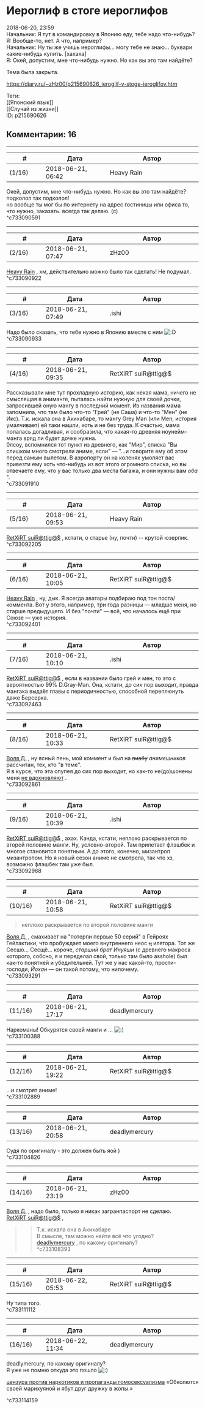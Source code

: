 Иероглиф в стоге иероглифов
===========================

  
2018-06-20, 23:59  
 Начальник: Я тут в командировку в Японию еду, тебе надо что-нибудь?   
 Я: Вообще-то, нет. А что, например?   
 Начальник: Ну ты же учишь иероглифы... могу тебе не знаю... буквари какие-нибудь купить. [хахаха]   
 Я: Окей, допустим, мне что-нибудь нужно. Но как вы это там найдёте?   
   
 Тема была закрыта.   
  
<https://diary.ru/~zHz00/p215690626_ieroglif-v-stoge-ieroglifov.htm>  
  
Теги:  
[[Японский язык]]  
[[Случай из жизни]]  
ID: p215690626  


Комментарии: 16
---------------

  


---



|         #         |              Дата              |                     Автор                     |           ID           |
| --- | --- | --- | --- |
| (1/16) | 2018-06-21, 06:42 | Heavy Rain | c733090591 |

  
  Окей, допустим, мне что-нибудь нужно. Но как вы это там найдёте?    
 подколол так подколол!   
 но вообще ты мог бы по интернету на адрес гостиницы или офиса то, что нужно, заказать. всегда так делаю. (с)   
 ^c733090591

---



|         #         |              Дата              |                     Автор                     |           ID           |
| --- | --- | --- | --- |
| (2/16) | 2018-06-21, 07:47 | zHz00 | c733090922 |

  
  [Heavy Rain](http://kogacz.diary.ru "dear j ournal")  , хм, действительно можно было так сделать! Не подумал.   
 ^c733090922

---



|         #         |              Дата              |                     Автор                     |           ID           |
| --- | --- | --- | --- |
| (3/16) | 2018-06-21, 07:49 | .ishi | c733090933 |

  
 Надо было сказать, что тебе нужно в Японию вместе с ним ![:D](http://static.diary.ru/picture/1131.gif)   
 ^c733090933

---



|         #         |              Дата              |                     Автор                     |           ID           |
| --- | --- | --- | --- |
| (4/16) | 2018-06-21, 09:35 | RetXiRT suiR@ttig@$ | c733091910 |

  
  Рассказывали мне тут прохладную историю, как некая мама, ничего не смыслящая в аниманге, пыталась найти нужную для своей дочки, запросившей оную мангу в последний момент. Из названия мама запомнила, что там было что-то "Грей" (не Саша) и что-то "Мен" (не Икс). Т.к. искала она в Акихабаре, то мангу Grey Man (или Men, история умалчивает) ей таки нашли, хоть и не без труда. К счастью, мама попалась догадливая, и сообразила, что какая-то древняя ноунейм-манга вряд ли будет дочке нужна.   
 0лсоу, вспомнился тот пункт из древнего, как "Мир", списка "Вы слишком много смотрели аниме, если" — "…и говорите ему об этом перед самым вылетом. В аэропорту он на коленях умоляет вас привезти ему хоть что-нибудь из вот этого огромного списка, но вы отвечаете ему, что у вас только два места багажа, и они нужны вам  *оба*  ".    
 ^c733091910

---



|         #         |              Дата              |                     Автор                     |           ID           |
| --- | --- | --- | --- |
| (5/16) | 2018-06-21, 09:53 | Heavy Rain | c733092205 |

  
  [RetXiRT suiR@ttig@$](http://Hellspawn.diary.ru "Горчичник")  , кстати, о старье (ну, почти) -- крутой юзерпик.   
 ^c733092205

---



|         #         |              Дата              |                     Автор                     |           ID           |
| --- | --- | --- | --- |
| (6/16) | 2018-06-21, 10:05 | RetXiRT suiR@ttig@$ | c733092401 |

  
   [Heavy Rain](http://kogacz.diary.ru "dear j ournal")  , ну, дык. Я всегда аватары подбираю под тон поста/коммента. Вот у этого, например, три года разницы — младше меня, но старше предыдущего. И без "почти" — всё, что началось ещё при Союзе — уже история.    
 ^c733092401

---



|         #         |              Дата              |                     Автор                     |           ID           |
| --- | --- | --- | --- |
| (7/16) | 2018-06-21, 10:10 | .ishi | c733092463 |

  
  [RetXiRT suiR@ttig@$](http://Hellspawn.diary.ru "Горчичник")  , если в названии было грей и мен, то это с вероятностью 99% D.Gray-Man. Она, кстати, до сих пор выходит, правда мангака выдаёт главы с периодичностью, способной переплюнуть даже Берсерка.   
 ^c733092463

---



|         #         |              Дата              |                     Автор                     |           ID           |
| --- | --- | --- | --- |
| (8/16) | 2018-06-21, 10:33 | RetXiRT suiR@ttig@$ | c733092861 |

  
   [Воля Д.](http://willD.diary.ru "Лыбродыбро.")  , ну ясный пень, мой коммент и был на  ~~виабу~~   *анимешников*  рассчитан, тех, кто "в теме".   
 Я в курсе, что эта опупея до сих пор выходит, но как-то не(до)шонены меня  [не вдохновляют](http://hellspawn.diary.ru/p207267650.htm)  .    
 ^c733092861

---



|         #         |              Дата              |                     Автор                     |           ID           |
| --- | --- | --- | --- |
| (9/16) | 2018-06-21, 10:39 | .ishi | c733092968 |

  
  [RetXiRT suiR@ttig@$](http://Hellspawn.diary.ru "Горчичник")  , ахах. Канда, кстати, неплохо раскрывается по второй половине манги. Ну, условно-второй. Там прилетает флэшбек и многое становится понятным. А до этого, конечно, мизантроп мизантропом. Но я новый сезон аниме не смотрела, так что хз, возможно флэшбек там уже был.   
 ^c733092968

---



|         #         |              Дата              |                     Автор                     |           ID           |
| --- | --- | --- | --- |
| (10/16) | 2018-06-21, 10:58 | RetXiRT suiR@ttig@$ | c733093291 |

  
  
>   неплохо раскрывается по второй половине манги  

  [Воля Д.](http://willD.diary.ru "Лыбродыбро.")  , смахивает на "потерпи первые 50 серий" в Гейроях Гейлактики, что пробуждает моего внутреннего неос  ~~ц~~  илятора. Тот же Сесшо… Сесщё… короче,  *старший брат Инуяши*  (с древнего макроса которого, собсно, я и переделал свой, только там было asshole) был как-то понятней и убедительней. Тут же у нас какой-то, прости-господи,  *Йохан*  — он такой потому, что нипочему.    
 ^c733093291

---



|         #         |              Дата              |                     Автор                     |           ID           |
| --- | --- | --- | --- |
| (11/16) | 2018-06-21, 17:17 | deadlymercury | c733100388 |

  
 Наркоманы! Обкурятся своей манги и ... ![:)](http://static.diary.ru/picture/3.gif)   
 ^c733100388

---



|         #         |              Дата              |                     Автор                     |           ID           |
| --- | --- | --- | --- |
| (12/16) | 2018-06-21, 19:22 | RetXiRT suiR@ttig@$ | c733102889 |

  
  …и смотрят аниме!    
 ^c733102889

---



|         #         |              Дата              |                     Автор                     |           ID           |
| --- | --- | --- | --- |
| (13/16) | 2018-06-21, 20:58 | deadlymercury | c733104826 |

  
 Судя по оригиналу - это должен быть яой )   
 ^c733104826

---



|         #         |              Дата              |                     Автор                     |           ID           |
| --- | --- | --- | --- |
| (14/16) | 2018-06-21, 23:19 | zHz00 | c733108393 |

  
  [Воля Д.](http://willD.diary.ru "Лыбродыбро.")  , надо было, только я никак загранпаспорт не сделаю.   
  [RetXiRT suiR@ttig@$](http://Hellspawn.diary.ru "Горчичник")  ,   
 >>Т.к. искала она в Акихабаре   
 В смысле, там можно найти всё что угодно?   
  [deadlymercury](http://crazysupp.diary.ru "Записки безумного саппорта")  , по какому оригиналу?   
 ^c733108393

---



|         #         |              Дата              |                     Автор                     |           ID           |
| --- | --- | --- | --- |
| (15/16) | 2018-06-22, 05:53 | RetXiRT suiR@ttig@$ | c733111112 |

  
  Ну типа того.    
 ^c733111112

---



|         #         |              Дата              |                     Автор                     |           ID           |
| --- | --- | --- | --- |
| (16/16) | 2018-06-22, 11:34 | deadlymercury | c733114159 |

  
  deadlymercury, по какому оригиналу?   
  Я уже не помню откуда это пошло ![:)](http://static.diary.ru/picture/3.gif)   
   
  [цензура против наркотиков и пропаганды гомосексуализма](https://zHz00.diary.ru/p215690626.htm?index=1#linkmore215690626m1)    «Обколются своей марихуяной и ябут друг дружку в жопы.»   
     
 ^c733114159